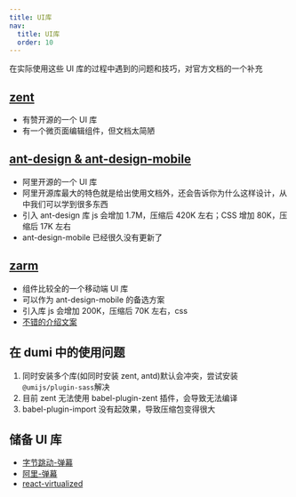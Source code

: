 ```yaml
---
title: UI库
nav:
  title: UI库
  order: 10
---
```


在实际使用这些 UI 库的过程中遇到的问题和技巧，对官方文档的一个补充

## [zent](https://youzan.github.io/)

- 有赞开源的一个 UI 库
- 有一个微页面编辑组件，但文档太简陋

## [ant-design & ant-design-mobile](https://ant.design/)

- 阿里开源的一个 UI 库
- 阿里开源库最大的特色就是给出使用文档外，还会告诉你为什么这样设计，从中我们可以学到很多东西
- 引入 ant-design 库 js 会增加 1.7M，压缩后 420K 左右；CSS 增加 80K，压缩后 17K 左右
- ant-design-mobile 已经很久没有更新了

## [zarm](https://github.com/ZhongAnTech/zarm)

- 组件比较全的一个移动端 UI 库
- 可以作为 ant-design-mobile 的备选方案
- 引入库 js 会增加 200K，压缩后 70K 左右，css
- [不错的介绍文案](https://segmentfault.com/a/1190000022132142?utm_source=tag-newest)

## 在 dumi 中的使用问题

1. 同时安装多个库(如同时安装 zent, antd)默认会冲突，尝试安装`@umijs/plugin-sass`解决
2. 目前 zent 无法使用 babel-plugin-zent 插件，会导致无法编译
3. babel-plugin-import 没有起效果，导致压缩包变得很大

## 储备 UI 库

- [字节跳动-弹幕](https://github.com/bytedance/danmu.js)
- [阿里-弹幕](https://github.com/zerosoul/rc-bullets)
- [react-virtualized](https://github.com/bvaughn/react-virtualized)
